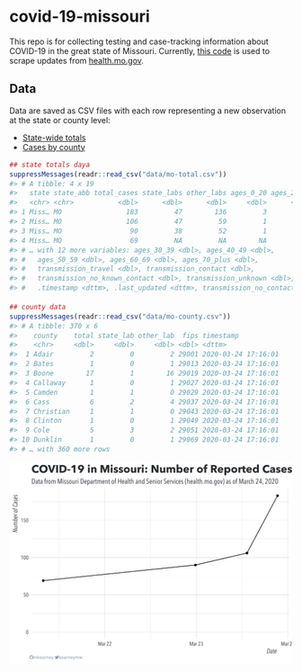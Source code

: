 
<!-- README.md is generated from README.Rmd. Please edit that file -->

# covid-19-missouri

<!-- badges: start -->

<!-- badges: end -->

This repo is for collecting testing and case-tracking information about
COVID-19 in the great state of Missouri. Currently, [this
code](R/scrape.R) is used to scrape updates from
[health.mo.gov](https://health.mo.gov).

## Data

Data are saved as CSV files with each row representing a new observation
at the state or county level:

  - [State-wide totals](data/mo-total.csv)
  - [Cases by county](data/mo-county.csv)

<!-- end list -->

``` r
## state totals daya
suppressMessages(readr::read_csv("data/mo-total.csv"))
#> # A tibble: 4 x 19
#>   state state_abb total_cases state_labs other_labs ages_0_20 ages_20_29
#>   <chr> <chr>           <dbl>      <dbl>      <dbl>     <dbl>      <dbl>
#> 1 Miss… MO                183         47        136         3         46
#> 2 Miss… MO                106         47         59         1         26
#> 3 Miss… MO                 90         38         52         1         24
#> 4 Miss… MO                 69         NA         NA        NA         NA
#> # … with 12 more variables: ages_30_39 <dbl>, ages_40_49 <dbl>,
#> #   ages_50_59 <dbl>, ages_60_69 <dbl>, ages_70_plus <dbl>,
#> #   transmission_travel <dbl>, transmission_contact <dbl>,
#> #   transmission_no_known_contact <dbl>, transmission_unknown <dbl>,
#> #   .timestamp <dttm>, .last_updated <dttm>, transmission_no_contact <dbl>

## county data
suppressMessages(readr::read_csv("data/mo-county.csv"))
#> # A tibble: 370 x 6
#>    county    total state_lab other_lab  fips timestamp          
#>    <chr>     <dbl>     <dbl>     <dbl> <dbl> <dttm>             
#>  1 Adair         2         0         2 29001 2020-03-24 17:16:01
#>  2 Bates         1         0         1 29013 2020-03-24 17:16:01
#>  3 Boone        17         1        16 29019 2020-03-24 17:16:01
#>  4 Callaway      1         0         1 29027 2020-03-24 17:16:01
#>  5 Camden        1         1         0 29029 2020-03-24 17:16:01
#>  6 Cass          6         2         4 29037 2020-03-24 17:16:01
#>  7 Christian     1         1         0 29043 2020-03-24 17:16:01
#>  8 Clinton       1         0         1 29049 2020-03-24 17:16:01
#>  9 Cole          5         3         2 29051 2020-03-24 17:16:01
#> 10 Dunklin       1         0         1 29069 2020-03-24 17:16:01
#> # … with 360 more rows
```

![](img/timeseries.png)
